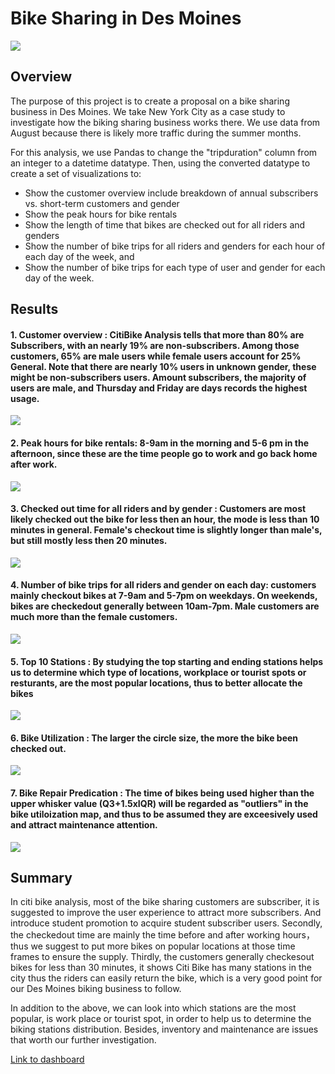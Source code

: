 # Bike Sharing in Des Moines 
 ![](resources/img/Citibike.png)

## Overview
The purpose of this project is to create a proposal on a bike sharing business in Des Moines. We take New York City as a case study to investigate how the biking sharing business works there. We use data from August because there is likely more traffic during the summer months.

For this analysis, we use Pandas to change the "tripduration" column from an integer to a datetime datatype. Then, using the converted datatype to create a set of visualizations to:

* Show the customer overview include breakdown of annual subscribers vs. short-term customers and gender
* Show the peak hours for bike rentals
* Show the length of time that bikes are checked out for all riders and genders
* Show the number of bike trips for all riders and genders for each hour of each day of the week, and
* Show the number of bike trips for each type of user and gender for each day of the week.

## Results

#### 1. <b>Customer overview :</b> CitiBike Analysis tells that more than 80% are Subscribers, with an nearly 19% are non-subscribers. Among those customers, 65% are male users while female users account for 25% General. Note that there are nearly 10% users in unknown gender, these might be non-subscribers users. Amount subscribers, the majority of users are male, and Thursday and Friday are days records the highest usage.

 ![](resources/img/customeroverview.png)

#### 2. <b>Peak hours for bike rentals:</b> 8-9am in the morning and 5-6 pm in the afternoon, since these are the time people go to work and go back home after work.
 ![](resources/img/peakhour.png)

#### 3. <b>Checked out time for all riders and by gender :</b> Customers are most likely checked out the bike for less then an hour, the mode is less than 10 minutes in general. Female's checkout time is slightly longer than male's, but still mostly less then 20 minutes.
 ![](resources/img/checkouttime.png)

#### 4. <b>Number of bike trips for all riders and gender on each day:</b> customers mainly checkout bikes at 7-9am and 5-7pm on weekdays. On weekends, bikes are checkedout generally between 10am-7pm. Male customers are much more than the female customers. 
 ![](resources/img/nooftrip.png)

#### 5. <b>Top 10 Stations</b> : By studying the top starting and ending stations helps us to determine which type of locations, workplace or tourist spots or resturants, are the most popular locations, thus to better allocate the bikes
 ![](resources/img/top10stations.png)

#### 6. <b>Bike Utilization</b> : The larger the circle size, the more the bike been checked out.
 ![](resources/img/bikeutilization.png)

#### 7. <b>Bike Repair Predication</b> : The time of bikes being used higher than the upper whisker value (Q3+1.5xIQR) will be regarded as "outliers" in the bike utiloization map, and thus to be assumed they are exceesively used and attract maintenance attention.  
 ![](resources/img/bikerepair.png)



## Summary 
In citi bike analysis, most of the bike sharing customers are subscriber, it is suggested to improve the user experience to attract more subscribers. And introduce student promotion to acquire student subscriber users. Secondly, the checkedout time are  mainly the time before and after working hours， thus we suggest to put more bikes on popular locations at those time frames to ensure the supply. Thirdly, the customers generally checkesout bikes for less than 30 minutes, it shows Citi Bike has many stations in the city thus the riders can easily return the bike, which is a very good point for our Des Moines biking business to follow. 

In addition to the above, we can look into which stations are the most popular, is work place or tourist spot, in order to help us to determine the biking stations distribution. Besides, inventory and maintenance are issues that worth our further investigation.

[Link to dashboard](https://public.tableau.com/app/profile/yingying.cheung/viz/Des-Moines-Bike-Sharing_16521251816520/CitiBikeAnalysis-Aug2019?publish=yes "Link to dashboard")